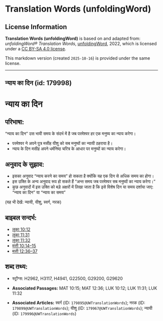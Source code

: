 # Translation Words (unfoldingWord)

## License Information

**Translation Words (unfoldingWord)** is based on and adapted from: _unfoldingWord® Translation Words_, [unfoldingWord](https://unfoldingword.org/utw), 2022, which is licensed under a [CC BY-SA 4.0 license](https://creativecommons.org/licenses/by-sa/4.0/legalcode.en).

This markdown version (created `2025-10-16`) is provided under the same license.



--------------------------------

## न्याय का दिन (id: 179998)

न्याय का दिन
============

परिभाषा:
--------

“न्याय का दिन” उस भावी समय के संदर्भ में है जब परमेश्वर हर एक मनुष्य का न्याय करेगा।

* परमेश्वर ने अपने पुत्र मसीह यीशु को सब मनुष्यों का न्यायी ठहराया है।
* न्याय के दिन मसीह अपने धर्मनिष्ठ चरित्र के आधार पर मनुष्यों का न्याय करेगा।

अनुवाद के सुझाव:
----------------

* इसका अनुवाद “न्याय करने का समय” हो सकता है क्योंकि यह एक दिन से अधिक समय का होगा।
* इस उक्ति के अन्य अनुवाद रूप हो सकते हैं “अन्त समय जब परमेश्वर सब मनुष्यों का न्याय करेगा।”
* कुछ अनुवादों में इस उक्ति को बड़े अक्षरों में लिखा जाता है कि इसे विशेष दिन या समय दर्शाया जाए: “न्याय का दिन” या “न्याय का समय”

(यह भी देखें: न्यायी, यीशु, स्वर्ग, नरक)

बाइबल सन्दर्भ:
--------------

* [लूका 10:12](https://ref.ly/Luke10:12)
* [लूका 11:31](https://ref.ly/Luke11:31)
* [लूका 11:32](https://ref.ly/Luke11:32)
* [मत्ती 10:14–15](https://ref.ly/Matt10:14-Matt10:15)
* [मत्ती 12:36–37](https://ref.ly/Matt12:36-Matt12:37)

शब्द तथ्य:
----------

* स्ट्रोंग्स: H2962, H3117, H4941, G22500, G29200, G29620

* **Associated Passages:** MAT 10:15; MAT 12:36; LUK 10:12; LUK 11:31; LUK 11:32
* **Associated Articles:** स्वर्ग (ID: `179895@UWTranslationWords`); नरक (ID: `179899@UWTranslationWords`); यीशु (ID: `179967@UWTranslationWords`); न्यायी (ID: `179996@UWTranslationWords`)


